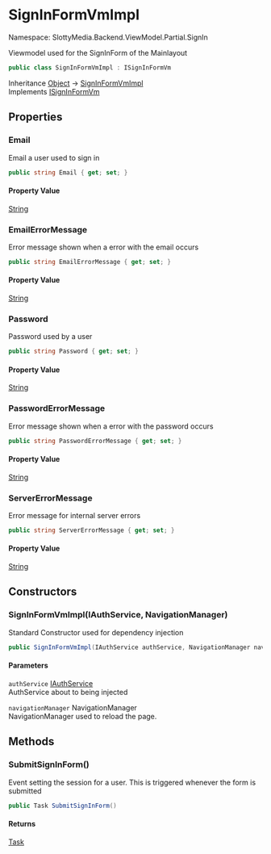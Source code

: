 # SignInFormVmImpl

Namespace: SlottyMedia.Backend.ViewModel.Partial.SignIn

Viewmodel used for the SignInForm of the Mainlayout

```csharp
public class SignInFormVmImpl : ISignInFormVm
```

Inheritance [Object](https://docs.microsoft.com/en-us/dotnet/api/system.object) → [SignInFormVmImpl](./slottymedia.backend.viewmodel.partial.signin.signinformvmimpl.md)<br>
Implements [ISignInFormVm](./slottymedia.backend.viewmodel.partial.signin.isigninformvm.md)

## Properties

### **Email**

Email a user used to sign in

```csharp
public string Email { get; set; }
```

#### Property Value

[String](https://docs.microsoft.com/en-us/dotnet/api/system.string)<br>

### **EmailErrorMessage**

Error message shown when a error with the email occurs

```csharp
public string EmailErrorMessage { get; set; }
```

#### Property Value

[String](https://docs.microsoft.com/en-us/dotnet/api/system.string)<br>

### **Password**

Password used by a user

```csharp
public string Password { get; set; }
```

#### Property Value

[String](https://docs.microsoft.com/en-us/dotnet/api/system.string)<br>

### **PasswordErrorMessage**

Error message shown when a error with the password occurs

```csharp
public string PasswordErrorMessage { get; set; }
```

#### Property Value

[String](https://docs.microsoft.com/en-us/dotnet/api/system.string)<br>

### **ServerErrorMessage**

Error message for internal server errors

```csharp
public string ServerErrorMessage { get; set; }
```

#### Property Value

[String](https://docs.microsoft.com/en-us/dotnet/api/system.string)<br>

## Constructors

### **SignInFormVmImpl(IAuthService, NavigationManager)**

Standard Constructor used for dependency injection

```csharp
public SignInFormVmImpl(IAuthService authService, NavigationManager navigationManager)
```

#### Parameters

`authService` [IAuthService](./slottymedia.backend.services.interfaces.iauthservice.md)<br>
AuthService about to being injected

`navigationManager` NavigationManager<br>
NavigationManager used to reload the page.

## Methods

### **SubmitSignInForm()**

Event setting the session for a user. This is triggered whenever the form is submitted

```csharp
public Task SubmitSignInForm()
```

#### Returns

[Task](https://docs.microsoft.com/en-us/dotnet/api/system.threading.tasks.task)<br>
